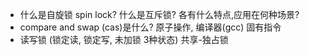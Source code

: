 * 什么是自旋锁 spin lock? 什么是互斥锁? 各有什么特点,应用在何种场景?
* compare and swap (cas)是什么? 原子操作, 编译器(gcc) 固有指令
* 读写锁 (锁定读, 锁定写, 未加锁 3种状态) 共享-独占锁